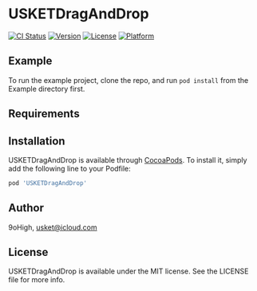 # USKETDragAndDrop

[![CI Status](https://img.shields.io/travis/9oHigh/USKETDragAndDrop.svg?style=flat)](https://travis-ci.org/9oHigh/USKETDragAndDrop)
[![Version](https://img.shields.io/cocoapods/v/USKETDragAndDrop.svg?style=flat)](https://cocoapods.org/pods/USKETDragAndDrop)
[![License](https://img.shields.io/cocoapods/l/USKETDragAndDrop.svg?style=flat)](https://cocoapods.org/pods/USKETDragAndDrop)
[![Platform](https://img.shields.io/cocoapods/p/USKETDragAndDrop.svg?style=flat)](https://cocoapods.org/pods/USKETDragAndDrop)

## Example

To run the example project, clone the repo, and run `pod install` from the Example directory first.

## Requirements

## Installation

USKETDragAndDrop is available through [CocoaPods](https://cocoapods.org). To install
it, simply add the following line to your Podfile:

```ruby
pod 'USKETDragAndDrop'
```

## Author

9oHigh, usket@icloud.com

## License

USKETDragAndDrop is available under the MIT license. See the LICENSE file for more info.
